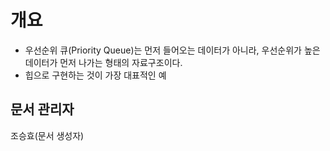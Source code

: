 # 개요
   - 우선순위 큐(Priority Queue)는 먼저 들어오는 데이터가 아니라, 우선순위가 높은 데이터가 먼저 나가는 형태의 자료구조이다.
   - 힙으로 구현하는 것이 가장 대표적인 예
## 문서 관리자
조승효(문서 생성자)